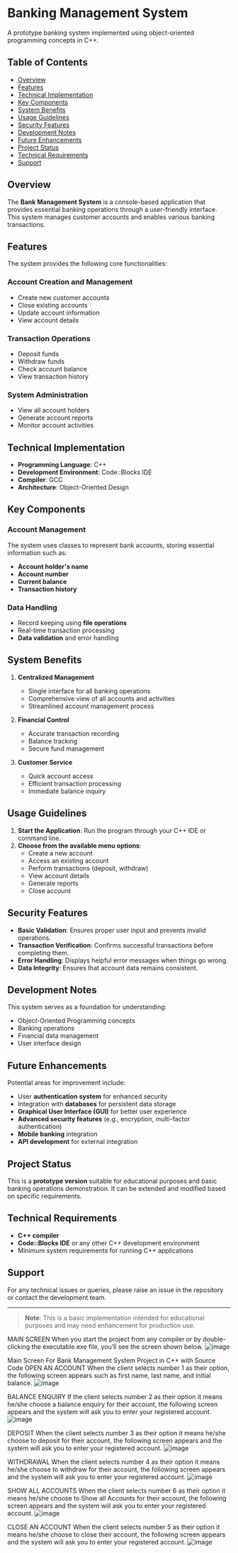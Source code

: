 
# Banking Management System

A prototype banking system implemented using object-oriented programming concepts in C++.

## Table of Contents
- [Overview](#overview)
- [Features](#features)
- [Technical Implementation](#technical-implementation)
- [Key Components](#key-components)
- [System Benefits](#system-benefits)
- [Usage Guidelines](#usage-guidelines)
- [Security Features](#security-features)
- [Development Notes](#development-notes)
- [Future Enhancements](#future-enhancements)
- [Project Status](#project-status)
- [Technical Requirements](#technical-requirements)
- [Support](#support)

## Overview

The **Bank Management System** is a console-based application that provides essential banking operations through a user-friendly interface. This system manages customer accounts and enables various banking transactions.

## Features

The system provides the following core functionalities:

### Account Creation and Management
- Create new customer accounts
- Close existing accounts
- Update account information
- View account details

### Transaction Operations
- Deposit funds
- Withdraw funds
- Check account balance
- View transaction history

### System Administration
- View all account holders
- Generate account reports
- Monitor account activities

## Technical Implementation

- **Programming Language**: C++
- **Development Environment**: Code::Blocks IDE
- **Compiler**: GCC
- **Architecture**: Object-Oriented Design

## Key Components

### Account Management
The system uses classes to represent bank accounts, storing essential information such as:
- **Account holder's name**
- **Account number**
- **Current balance**
- **Transaction history**

### Data Handling
- Record keeping using **file operations**
- Real-time transaction processing
- **Data validation** and error handling

## System Benefits

1. **Centralized Management**
   - Single interface for all banking operations
   - Comprehensive view of all accounts and activities
   - Streamlined account management process

2. **Financial Control**
   - Accurate transaction recording
   - Balance tracking
   - Secure fund management

3. **Customer Service**
   - Quick account access
   - Efficient transaction processing
   - Immediate balance inquiry

## Usage Guidelines

1. **Start the Application**: Run the program through your C++ IDE or command line.
2. **Choose from the available menu options**:
   - Create a new account
   - Access an existing account
   - Perform transactions (deposit, withdraw)
   - View account details
   - Generate reports
   - Close account

## Security Features

- **Basic Validation**: Ensures proper user input and prevents invalid operations.
- **Transaction Verification**: Confirms successful transactions before completing them.
- **Error Handling**: Displays helpful error messages when things go wrong.
- **Data Integrity**: Ensures that account data remains consistent.

## Development Notes

This system serves as a foundation for understanding:
- Object-Oriented Programming concepts
- Banking operations
- Financial data management
- User interface design

## Future Enhancements

Potential areas for improvement include:
- User **authentication system** for enhanced security
- Integration with **databases** for persistent data storage
- **Graphical User Interface (GUI)** for better user experience
- **Advanced security features** (e.g., encryption, multi-factor authentication)
- **Mobile banking** integration
- **API development** for external integration

## Project Status

This is a **prototype version** suitable for educational purposes and basic banking operations demonstration. It can be extended and modified based on specific requirements.

## Technical Requirements

- **C++ compiler**
- **Code::Blocks IDE** or any other C++ development environment
- Minimum system requirements for running C++ applications

## Support

For any technical issues or queries, please raise an issue in the repository or contact the development team.

---

> **Note**: This is a basic implementation intended for educational purposes and may need enhancement for production use.



MAIN SCREEN
When you start the project from any compiler or by double-clicking the executable.exe file, you’ll see the screen shown below.
![image](https://user-images.githubusercontent.com/105698566/185976556-da39038a-8fbd-4a3b-8550-593cb372caf5.png)

Main Screen For Bank Management System Project in C++ with Source Code
OPEN AN ACCOUNT
When the client selects number 1 as their option, the following screen appears such as first name, last name, and initial balance.
![image](https://user-images.githubusercontent.com/105698566/185976764-dfc8ec47-7b9c-464f-8f73-18d588196bbd.png)

BALANCE ENQUIRY
If the client selects number 2 as their option it means he/she choose a balance enquiry for their account, the following screen appears and the system will ask you to enter your registered account.
![image](https://user-images.githubusercontent.com/105698566/185976863-fd183f8e-2828-49b1-a9af-9631a8c0ec6e.png)

DEPOSIT
When the client selects number 3 as their option it means he/she choose to deposit for their account, the following screen appears and the system will ask you to enter your registered account.
![image](https://user-images.githubusercontent.com/105698566/185977470-4ced4060-a5f3-4a12-b793-904d0ad1df67.png)

WITHDRAWAL
When the client selects number 4 as their option it means he/she choose to withdraw for their account, the following screen appears and the system will ask you to enter your registered account.
![image](https://user-images.githubusercontent.com/105698566/185977567-a8cfe8c6-a1a3-4a39-8664-9ed79b9b687f.png)

SHOW ALL ACCOUNTS
When the client selects number 6 as their option it means he/she choose to Show all Accounts for their account, the following screen appears and the system will ask you to enter your registered account.
![image](https://user-images.githubusercontent.com/105698566/185977629-bf090eb7-3bad-4585-8a0a-57fcb996f5d7.png)

CLOSE AN ACCOUNT
When the client selects number 5 as their option it means he/she choose to close their account, the following screen appears and the system will ask you to enter your registered account.
![image](https://user-images.githubusercontent.com/105698566/185977660-3a2cb6b1-d9a2-47a4-af1c-bd82393a6851.png)

